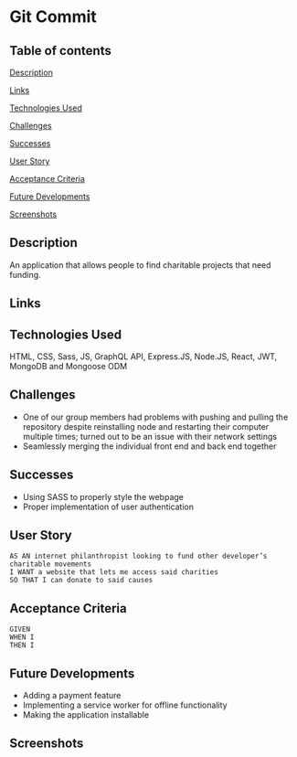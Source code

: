 # Git Commit

## Table of contents

[Description](#description)

[Links](#links)

[Technologies Used](#technoligies-used)

[Challenges](#challenges)

[Successes](#successes)

[User Story](#user-story)

[Acceptance Criteria](#acceptance-criteria)

[Future Developments](#future-developments)

[Screenshots](#screenshots)

## Description
An application that allows people to find charitable projects that need funding.

## Links

## Technologies Used
HTML, CSS, Sass, JS, GraphQL API, Express.JS, Node.JS, React, JWT, MongoDB and Mongoose ODM

## Challenges
- One of our group members had problems with pushing and pulling the repository despite reinstalling node and restarting their computer multiple times; turned out to be an issue with their network settings
- Seamlessly merging the individual front end and back end together

## Successes
- Using SASS to properly style the webpage
- Proper implementation of user authentication

## User Story
```
AS AN internet philanthropist looking to fund other developer’s charitable movements
I WANT a website that lets me access said charities
SO THAT I can donate to said causes

```
## Acceptance Criteria
```
GIVEN
WHEN I
THEN I
```
## Future Developments
- Adding a payment feature
- Implementing a service worker for offline functionality
- Making the application installable 

## Screenshots
